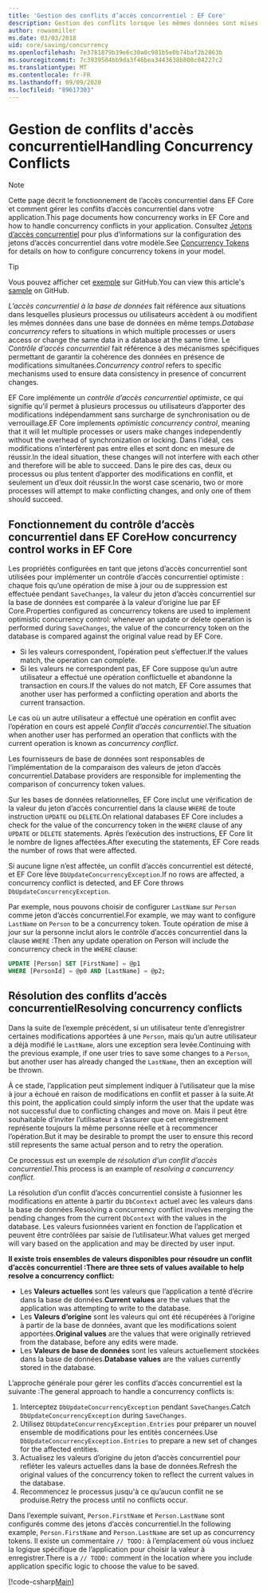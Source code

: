 ```yaml
---
title: 'Gestion des conflits d’accès concurrentiel : EF Core'
description: Gestion des conflits lorsque les mêmes données sont mises à jour simultanément avec Entity Framework Core
author: rowanmiller
ms.date: 03/03/2018
uid: core/saving/concurrency
ms.openlocfilehash: 7e3781879b39e6c30a0c981b5e0b74baf2b2863b
ms.sourcegitcommit: 7c3939504bb9da3f46bea3443638b808c04227c2
ms.translationtype: MT
ms.contentlocale: fr-FR
ms.lasthandoff: 09/09/2020
ms.locfileid: "89617303"
---
```

# <a name="handling-concurrency-conflicts"></a><span data-ttu-id="78551-103">Gestion de conflits d'accès concurrentiel</span><span class="sxs-lookup"><span data-stu-id="78551-103">Handling Concurrency Conflicts</span></span>

> [!NOTE]
> <span data-ttu-id="78551-104">Cette page décrit le fonctionnement de l’accès concurrentiel dans EF Core et comment gérer les conflits d’accès concurrentiel dans votre application.</span><span class="sxs-lookup"><span data-stu-id="78551-104">This page documents how concurrency works in EF Core and how to handle concurrency conflicts in your application.</span></span> <span data-ttu-id="78551-105">Consultez [Jetons d’accès concurrentiel](xref:core/modeling/concurrency) pour plus d’informations sur la configuration des jetons d’accès concurrentiel dans votre modèle.</span><span class="sxs-lookup"><span data-stu-id="78551-105">See [Concurrency Tokens](xref:core/modeling/concurrency) for details on how to configure concurrency tokens in your model.</span></span>

> [!TIP]
> <span data-ttu-id="78551-106">Vous pouvez afficher cet [exemple](https://github.com/dotnet/EntityFramework.Docs/tree/master/samples/core/Saving/Concurrency/) sur GitHub.</span><span class="sxs-lookup"><span data-stu-id="78551-106">You can view this article's [sample](https://github.com/dotnet/EntityFramework.Docs/tree/master/samples/core/Saving/Concurrency/) on GitHub.</span></span>

<span data-ttu-id="78551-107">_L’accès concurrentiel à la base de données_ fait référence aux situations dans lesquelles plusieurs processus ou utilisateurs accèdent à ou modifient les mêmes données dans une base de données en même temps.</span><span class="sxs-lookup"><span data-stu-id="78551-107">_Database concurrency_ refers to situations in which multiple processes or users access or change the same data in a database at the same time.</span></span> <span data-ttu-id="78551-108">Le _Contrôle d’accès concurrentiel_ fait référence à des mécanismes spécifiques permettant de garantir la cohérence des données en présence de modifications simultanées.</span><span class="sxs-lookup"><span data-stu-id="78551-108">_Concurrency control_ refers to specific mechanisms used to ensure data consistency in presence of concurrent changes.</span></span>

<span data-ttu-id="78551-109">EF Core implémente un _contrôle d’accès concurrentiel optimiste_, ce qui signifie qu’il permet à plusieurs processus ou utilisateurs d’apporter des modifications indépendamment sans surcharge de synchronisation ou de verrouillage.</span><span class="sxs-lookup"><span data-stu-id="78551-109">EF Core implements _optimistic concurrency control_, meaning that it will let multiple processes or users make changes independently without the overhead of synchronization or locking.</span></span> <span data-ttu-id="78551-110">Dans l’idéal, ces modifications n’interfèrent pas entre elles et sont donc en mesure de réussir.</span><span class="sxs-lookup"><span data-stu-id="78551-110">In the ideal situation, these changes will not interfere with each other and therefore will be able to succeed.</span></span> <span data-ttu-id="78551-111">Dans le pire des cas, deux ou processus ou plus tentent d’apporter des modifications en conflit, et seulement un d’eux doit réussir.</span><span class="sxs-lookup"><span data-stu-id="78551-111">In the worst case scenario, two or more processes will attempt to make conflicting changes, and only one of them should succeed.</span></span>

## <a name="how-concurrency-control-works-in-ef-core"></a><span data-ttu-id="78551-112">Fonctionnement du contrôle d’accès concurrentiel dans EF Core</span><span class="sxs-lookup"><span data-stu-id="78551-112">How concurrency control works in EF Core</span></span>

<span data-ttu-id="78551-113">Les propriétés configurées en tant que jetons d’accès concurrentiel sont utilisées pour implémenter un contrôle d’accès concurrentiel optimiste : chaque fois qu’une opération de mise à jour ou de suppression est effectuée pendant `SaveChanges`, la valeur du jeton d’accès concurrentiel sur la base de données est comparée à la valeur d’origine lue par EF Core.</span><span class="sxs-lookup"><span data-stu-id="78551-113">Properties configured as concurrency tokens are used to implement optimistic concurrency control: whenever an update or delete operation is performed during `SaveChanges`, the value of the concurrency token on the database is compared against the original value read by EF Core.</span></span>

- <span data-ttu-id="78551-114">Si les valeurs correspondent, l’opération peut s’effectuer.</span><span class="sxs-lookup"><span data-stu-id="78551-114">If the values match, the operation can complete.</span></span>
- <span data-ttu-id="78551-115">Si les valeurs ne correspondent pas, EF Core suppose qu’un autre utilisateur a effectué une opération conflictuelle et abandonne la transaction en cours.</span><span class="sxs-lookup"><span data-stu-id="78551-115">If the values do not match, EF Core assumes that another user has performed a conflicting operation and aborts the current transaction.</span></span>

<span data-ttu-id="78551-116">Le cas où un autre utilisateur a effectué une opération en conflit avec l’opération en cours est appelé _Conflit d’accès concurrentiel_.</span><span class="sxs-lookup"><span data-stu-id="78551-116">The situation when another user has performed an operation that conflicts with the current operation is known as _concurrency conflict_.</span></span>

<span data-ttu-id="78551-117">Les fournisseurs de base de données sont responsables de l’implémentation de la comparaison des valeurs de jeton d’accès concurrentiel.</span><span class="sxs-lookup"><span data-stu-id="78551-117">Database providers are responsible for implementing the comparison of concurrency token values.</span></span>

<span data-ttu-id="78551-118">Sur les bases de données relationnelles, EF Core inclut une vérification de la valeur du jeton d’accès concurrentiel dans la clause `WHERE` de toute instruction `UPDATE` ou `DELETE`.</span><span class="sxs-lookup"><span data-stu-id="78551-118">On relational databases EF Core includes a check for the value of the concurrency token in the `WHERE` clause of any `UPDATE` or `DELETE` statements.</span></span> <span data-ttu-id="78551-119">Après l’exécution des instructions, EF Core lit le nombre de lignes affectées.</span><span class="sxs-lookup"><span data-stu-id="78551-119">After executing the statements, EF Core reads the number of rows that were affected.</span></span>

<span data-ttu-id="78551-120">Si aucune ligne n’est affectée, un conflit d’accès concurrentiel est détecté, et EF Core lève `DbUpdateConcurrencyException`.</span><span class="sxs-lookup"><span data-stu-id="78551-120">If no rows are affected, a concurrency conflict is detected, and EF Core throws `DbUpdateConcurrencyException`.</span></span>

<span data-ttu-id="78551-121">Par exemple, nous pouvons choisir de configurer `LastName` sur `Person` comme jeton d’accès concurrentiel.</span><span class="sxs-lookup"><span data-stu-id="78551-121">For example, we may want to configure `LastName` on `Person` to be a concurrency token.</span></span> <span data-ttu-id="78551-122">Toute opération de mise à jour sur la personne inclut alors le contrôle d’accès concurrentiel dans la clause `WHERE` :</span><span class="sxs-lookup"><span data-stu-id="78551-122">Then any update operation on Person will include the concurrency check in the `WHERE` clause:</span></span>

``` sql
UPDATE [Person] SET [FirstName] = @p1
WHERE [PersonId] = @p0 AND [LastName] = @p2;
```

## <a name="resolving-concurrency-conflicts"></a><span data-ttu-id="78551-123">Résolution des conflits d’accès concurrentiel</span><span class="sxs-lookup"><span data-stu-id="78551-123">Resolving concurrency conflicts</span></span>

<span data-ttu-id="78551-124">Dans la suite de l’exemple précédent, si un utilisateur tente d’enregistrer certaines modifications apportées à une `Person`, mais qu’un autre utilisateur a déjà modifié le `LastName`, alors une exception sera levée.</span><span class="sxs-lookup"><span data-stu-id="78551-124">Continuing with the previous example, if one user tries to save some changes to a `Person`, but another user has already changed the `LastName`, then an exception will be thrown.</span></span>

<span data-ttu-id="78551-125">À ce stade, l’application peut simplement indiquer à l’utilisateur que la mise à jour a échoué en raison de modifications en conflit et passer à la suite.</span><span class="sxs-lookup"><span data-stu-id="78551-125">At this point, the application could simply inform the user that the update was not successful due to conflicting changes and move on.</span></span> <span data-ttu-id="78551-126">Mais il peut être souhaitable d’inviter l’utilisateur à s’assurer que cet enregistrement représente toujours la même personne réelle et à recommencer l’opération.</span><span class="sxs-lookup"><span data-stu-id="78551-126">But it may be desirable to prompt the user to ensure this record still represents the same actual person and to retry the operation.</span></span>

<span data-ttu-id="78551-127">Ce processus est un exemple de _résolution d’un conflit d’accès concurrentiel_.</span><span class="sxs-lookup"><span data-stu-id="78551-127">This process is an example of _resolving a concurrency conflict_.</span></span>

<span data-ttu-id="78551-128">La résolution d’un conflit d’accès concurrentiel consiste à fusionner les modifications en attente à partir du `DbContext` actuel avec les valeurs dans la base de données.</span><span class="sxs-lookup"><span data-stu-id="78551-128">Resolving a concurrency conflict involves merging the pending changes from the current `DbContext` with the values in the database.</span></span> <span data-ttu-id="78551-129">Les valeurs fusionnées varient en fonction de l’application et peuvent être contrôlées par saisie de l’utilisateur.</span><span class="sxs-lookup"><span data-stu-id="78551-129">What values get merged will vary based on the application and may be directed by user input.</span></span>

<span data-ttu-id="78551-130">**Il existe trois ensembles de valeurs disponibles pour résoudre un conflit d’accès concurrentiel :**</span><span class="sxs-lookup"><span data-stu-id="78551-130">**There are three sets of values available to help resolve a concurrency conflict:**</span></span>

- <span data-ttu-id="78551-131">Les **Valeurs actuelles** sont les valeurs que l’application a tenté d’écrire dans la base de données.</span><span class="sxs-lookup"><span data-stu-id="78551-131">**Current values** are the values that the application was attempting to write to the database.</span></span>
- <span data-ttu-id="78551-132">Les **Valeurs d’origine** sont les valeurs qui ont été récupérées à l’origine à partir de la base de données, avant que les modifications soient apportées.</span><span class="sxs-lookup"><span data-stu-id="78551-132">**Original values** are the values that were originally retrieved from the database, before any edits were made.</span></span>
- <span data-ttu-id="78551-133">Les **Valeurs de base de données** sont les valeurs actuellement stockées dans la base de données.</span><span class="sxs-lookup"><span data-stu-id="78551-133">**Database values** are the values currently stored in the database.</span></span>

<span data-ttu-id="78551-134">L’approche générale pour gérer les conflits d’accès concurrentiel est la suivante :</span><span class="sxs-lookup"><span data-stu-id="78551-134">The general approach to handle a concurrency conflicts is:</span></span>

1. <span data-ttu-id="78551-135">Interceptez `DbUpdateConcurrencyException` pendant `SaveChanges`.</span><span class="sxs-lookup"><span data-stu-id="78551-135">Catch `DbUpdateConcurrencyException` during `SaveChanges`.</span></span>
2. <span data-ttu-id="78551-136">Utilisez `DbUpdateConcurrencyException.Entries` pour préparer un nouvel ensemble de modifications pour les entités concernées.</span><span class="sxs-lookup"><span data-stu-id="78551-136">Use `DbUpdateConcurrencyException.Entries` to prepare a new set of changes for the affected entities.</span></span>
3. <span data-ttu-id="78551-137">Actualisez les valeurs d’origine du jeton d’accès concurrentiel pour refléter les valeurs actuelles dans la base de données.</span><span class="sxs-lookup"><span data-stu-id="78551-137">Refresh the original values of the concurrency token to reflect the current values in the database.</span></span>
4. <span data-ttu-id="78551-138">Recommencez le processus jusqu'à ce qu’aucun conflit ne se produise.</span><span class="sxs-lookup"><span data-stu-id="78551-138">Retry the process until no conflicts occur.</span></span>

<span data-ttu-id="78551-139">Dans l’exemple suivant, `Person.FirstName` et `Person.LastName` sont configurés comme des jetons d’accès concurrentiel.</span><span class="sxs-lookup"><span data-stu-id="78551-139">In the following example, `Person.FirstName` and `Person.LastName` are set up as concurrency tokens.</span></span> <span data-ttu-id="78551-140">Il existe un commentaire `// TODO:` à l’emplacement où vous incluez la logique spécifique de l’application pour choisir la valeur à enregistrer.</span><span class="sxs-lookup"><span data-stu-id="78551-140">There is a `// TODO:` comment in the location where you include application specific logic to choose the value to be saved.</span></span>

[!code-csharp[Main](../../../samples/core/Saving/Concurrency/Sample.cs?name=ConcurrencyHandlingCode&highlight=34-35)]
